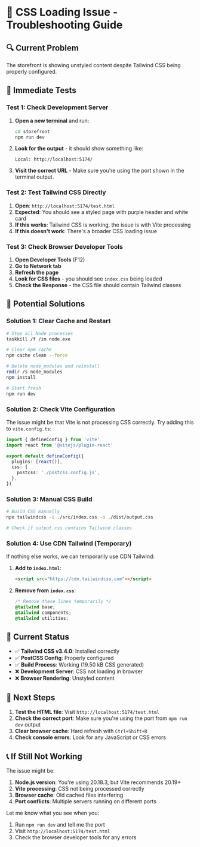 # 🚨 CSS Loading Issue - Troubleshooting Guide

## 🔍 **Current Problem**

The storefront is showing unstyled content despite Tailwind CSS being properly configured.

## 🧪 **Immediate Tests**

### Test 1: Check Development Server
1. **Open a new terminal** and run:
   ```bash
   cd storefront
   npm run dev
   ```

2. **Look for the output** - it should show something like:
   ```
   Local: http://localhost:5174/
   ```

3. **Visit the correct URL** - Make sure you're using the port shown in the terminal output.

### Test 2: Test Tailwind CSS Directly
1. **Open**: `http://localhost:5174/test.html`
2. **Expected**: You should see a styled page with purple header and white card
3. **If this works**: Tailwind CSS is working, the issue is with Vite processing
4. **If this doesn't work**: There's a broader CSS loading issue

### Test 3: Check Browser Developer Tools
1. **Open Developer Tools** (F12)
2. **Go to Network tab**
3. **Refresh the page**
4. **Look for CSS files** - you should see `index.css` being loaded
5. **Check the Response** - the CSS file should contain Tailwind classes

## 🔧 **Potential Solutions**

### Solution 1: Clear Cache and Restart
```bash
# Stop all Node processes
taskkill /f /im node.exe

# Clear npm cache
npm cache clean --force

# Delete node_modules and reinstall
rmdir /s node_modules
npm install

# Start fresh
npm run dev
```

### Solution 2: Check Vite Configuration
The issue might be that Vite is not processing CSS correctly. Try adding this to `vite.config.ts`:

```typescript
import { defineConfig } from 'vite'
import react from '@vitejs/plugin-react'

export default defineConfig({
  plugins: [react()],
  css: {
    postcss: './postcss.config.js',
  },
})
```

### Solution 3: Manual CSS Build
```bash
# Build CSS manually
npx tailwindcss -i ./src/index.css -o ./dist/output.css

# Check if output.css contains Tailwind classes
```

### Solution 4: Use CDN Tailwind (Temporary)
If nothing else works, we can temporarily use CDN Tailwind:

1. **Add to `index.html`**:
   ```html
   <script src="https://cdn.tailwindcss.com"></script>
   ```

2. **Remove from `index.css`**:
   ```css
   /* Remove these lines temporarily */
   @tailwind base;
   @tailwind components;
   @tailwind utilities;
   ```

## 🎯 **Current Status**

- ✅ **Tailwind CSS v3.4.0**: Installed correctly
- ✅ **PostCSS Config**: Properly configured
- ✅ **Build Process**: Working (19.50 kB CSS generated)
- ❌ **Development Server**: CSS not loading in browser
- ❌ **Browser Rendering**: Unstyled content

## 🚀 **Next Steps**

1. **Test the HTML file**: Visit `http://localhost:5174/test.html`
2. **Check the correct port**: Make sure you're using the port from `npm run dev` output
3. **Clear browser cache**: Hard refresh with `Ctrl+Shift+R`
4. **Check console errors**: Look for any JavaScript or CSS errors

## 📞 **If Still Not Working**

The issue might be:
1. **Node.js version**: You're using 20.18.3, but Vite recommends 20.19+
2. **Vite processing**: CSS not being processed correctly
3. **Browser cache**: Old cached files interfering
4. **Port conflicts**: Multiple servers running on different ports

Let me know what you see when you:
1. Run `npm run dev` and tell me the port
2. Visit `http://localhost:5174/test.html`
3. Check the browser developer tools for any errors




